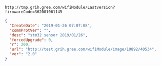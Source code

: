 `http://tmp.grih.gree.com/wifiModule/Lastversion?firmwareCode=362001061145`

```json
{
  "CreateDate": "2019-01-26 07:07:08",
  "commProtVer": "",
  "desc": "stm32 sensor 2019/01/26",
  "forcedUpgrade": 0,
  "r": 200,
  "url": "http://test.grih.gree.com/wifiModule/image/10892/40534",
  "ver": "2.0"
}
```